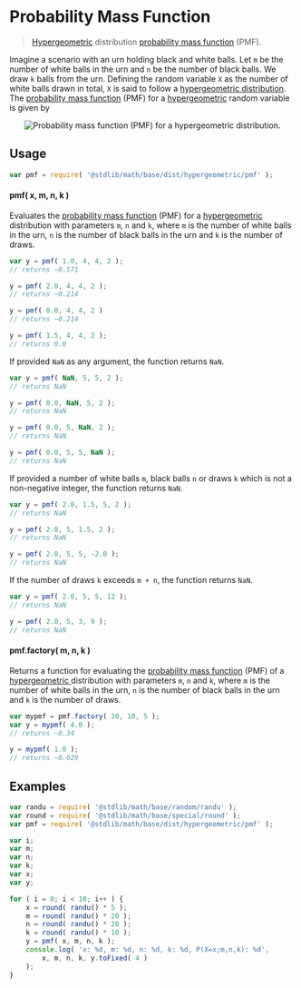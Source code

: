 Probability Mass Function
===

> [Hypergeometric][hypergeometric] distribution [probability mass function][pmf] (PMF).

<!-- <intro> -->

Imagine a scenario with an urn holding black and white balls. Let `m` be the number of white balls in the urn and `n` be the number of black balls. We draw `k` balls from the urn. Defining the random variable `X` as the number of white balls drawn in total, `X` is said to follow a [hypergeometric distribution][hypergeometric].
The [probability mass function][pmf] (PMF) for a [hypergeometric][hypergeometric] random variable is given by

<!-- <equation class="equation" label="eq:pmf" align="center" raw="f(x;m,n,k)=P(X=x;m,n,k)=\begin{cases} {{{m \choose x} {n \choose {k-x}}}\over {{m+n} \choose k}} & \text{ for } x = 0,1,2,\ldots \\
0 & \text{ otherwise}
\end{cases}" alt="Probability mass function (PMF) for a hypergeometric distribution."> -->

<div class="equation" align="center" data-raw-text="f(x;m,n,k)=P(X=x;m,n,k)=\begin{cases} {{{m \choose x} {n \choose {k-x}}}\over {{m+n} \choose k}} &amp; \text{ for } x = 0,1,2,\ldots \\
0 &amp; \text{ otherwise}
\end{cases}" data-equation="eq:pmf">
    <img src="" alt="Probability mass function (PMF) for a hypergeometric distribution.">
    <br>
</div>

<!-- </equation> -->

<!-- </intro> -->

<!-- <usage> -->

## Usage
``` javascript
var pmf = require( '@stdlib/math/base/dist/hypergeometric/pmf' );
```

#### pmf( x, m, n, k )

Evaluates the [probability mass function][pmf] (PMF) for a [hypergeometric ][hypergeometric] distribution with parameters `m`, `n` and `k`, where
`m` is the number of white balls in the urn, `n` is the number of black balls in the urn and `k` is the number of draws.

``` javascript
var y = pmf( 1.0, 4, 4, 2 );
// returns ~0.571

y = pmf( 2.0, 4, 4, 2 );
// returns ~0.214

y = pmf( 0.0, 4, 4, 2 )
// returns ~0.214

y = pmf( 1.5, 4, 4, 2 );
// returns 0.0
```

If provided `NaN` as any argument, the function returns `NaN`.

``` javascript
var y = pmf( NaN, 5, 5, 2 );
// returns NaN

y = pmf( 0.0, NaN, 5, 2 );
// returns NaN

y = pmf( 0.0, 5, NaN, 2 );
// returns NaN

y = pmf( 0.0, 5, 5, NaN );
// returns NaN
```

If provided a number of white balls `m`, black balls `n` or draws `k` which is not a non-negative integer, the function returns `NaN`.

``` javascript
var y = pmf( 2.0, 1.5, 5, 2 );
// returns NaN

y = pmf( 2.0, 5, 1.5, 2 );
// returns NaN

y = pmf( 2.0, 5, 5, -2.0 );
// returns NaN
```

If the number of draws `k` exceeds `m + n`, the function returns `NaN`.

``` javascript
var y = pmf( 2.0, 5, 5, 12 );
// returns NaN

y = pmf( 2.0, 5, 3, 9 );
// returns NaN
```

#### pmf.factory( m, n, k )

Returns a function for evaluating the [probability mass function][pmf] (PMF) of a [hypergeometric ][hypergeometric] distribution with parameters `m`, `n` and `k`, where
`m` is the number of white balls in the urn, `n` is the number of black balls in the urn and `k` is the number of draws.

``` javascript
var mypmf = pmf.factory( 20, 10, 5 );
var y = mypmf( 4.0 );
// returns ~0.34

y = mypmf( 1.0 );
// returns ~0.029
```

<!-- </usage> -->

<!-- <examples> -->

## Examples

``` javascript
var randu = require( '@stdlib/math/base/random/randu' );
var round = require( '@stdlib/math/base/special/round' );
var pmf = require( '@stdlib/math/base/dist/hypergeometric/pmf' );

var i;
var m;
var n;
var k;
var x;
var y;

for ( i = 0; i < 10; i++ ) {
    x = round( randu() * 5 );
    m = round( randu() * 20 );
    n = round( randu() * 20 );
    k = round( randu() * 10 );
    y = pmf( x, m, n, k );
    console.log( 'x: %d, m: %d, n: %d, k: %d, P(X=x;m,n,k): %d',
        x, m, n, k, y.toFixed( 4 )
    );
}
```

<!-- </examples> -->


<!-- <links> -->

[hypergeometric]: https://en.wikipedia.org/wiki/Hypergeometric_distribution
[pmf]: https://en.wikipedia.org/wiki/Probability_mass_function

<!-- </links> -->
